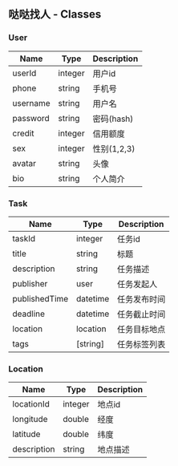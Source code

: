 ## 哒哒找人 - Classes


### User

Name | Type | Description
---|---|---
userId | integer | 用户id
phone | string | 手机号
username | string | 用户名
password | string | 密码(hash)
credit | integer | 信用额度 
sex | integer | 性别(1,2,3)
avatar | string | 头像
bio | string | 个人简介



### Task
Name | Type | Description
---|---|---
taskId | integer | 任务id
title | string | 标题
description | string | 任务描述
publisher | user | 任务发起人
publishedTime | datetime | 任务发布时间
deadline | datetime | 任务截止时间
location | location | 任务目标地点
tags | [string] | 任务标签列表


### Location
Name | Type | Description
---|---|---
locationId | integer | 地点id
longitude | double | 经度
latitude | double | 纬度
description | string | 地点描述


